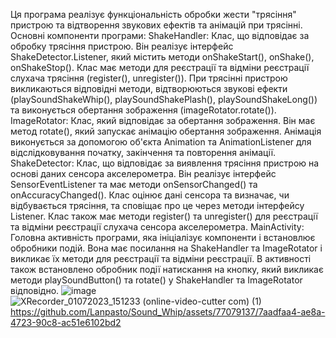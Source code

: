Ця програма реалізує функціональність обробки жести "трясіння" пристрою та відтворення звукових ефектів та анімацій при трясінні.
Основні компоненти програми:
ShakeHandler: Клас, що відповідає за обробку трясіння пристрою. Він реалізує інтерфейс ShakeDetector.Listener, який містить методи onShakeStart(), onShake(), onShakeStop().
Клас має методи для реєстрації та відміни реєстрації слухача трясіння (register(), unregister()). При трясінні пристрою викликаються відповідні методи, 
відтворюються звукові ефекти (playSoundShakeWhip(), playSoundShakePlash(), playSoundShakeLong()) та виконується обертання зображення (imageRotator.rotate()).
ImageRotator: Клас, який відповідає за обертання зображення. 
Він має метод rotate(), який запускає анімацію обертання зображення.
Анімація виконується за допомогою об'єкта Animation та AnimationListener для відслідковування початку, закінчення та повторення анімації.
ShakeDetector: Клас, що відповідає за виявлення трясіння пристрою на основі даних сенсора акселерометра. 
Він реалізує інтерфейс SensorEventListener та має методи onSensorChanged() та onAccuracyChanged(). 
Клас оцінює дані сенсора та визначає, чи відбувається трясіння, та сповіщає про це через методи інтерфейсу Listener. Клас також має методи register() та unregister() для реєстрації та відміни реєстрації слухача сенсора акселерометра.
MainActivity: Головна активність програми, яка ініціалізує компоненти і встановлює обробники подій. 
Вона має посилання на ShakeHandler та ImageRotator і викликає їх методи для реєстрації та відміни реєстрації. 
В активності також встановлено обробник події натискання на кнопку, який викликає методи playSoundButton() та rotate() у ShakeHandler та ImageRotator відповідно.
![image](https://github.com/Lanpasto/Sound_Whip/assets/77079137/73e708bd-a1a7-43f9-9110-d65d6128dabe)
![XRecorder_01072023_151233 (online-video-cutter com) (1)](https://github.com/Lanpasto/Sound_Whip/assets/77079137/2d881bde-ee57-438f-8e09-90611cdeca07)
https://github.com/Lanpasto/Sound_Whip/assets/77079137/7aadfaa4-ae8a-4723-90c8-ac51e6102bd2

